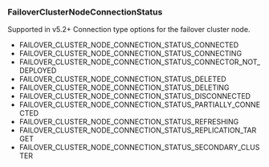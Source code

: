 ### FailoverClusterNodeConnectionStatus
Supported in v5.2+
Connection type options for the failover cluster node.

- FAILOVER_CLUSTER_NODE_CONNECTION_STATUS_CONNECTED
- FAILOVER_CLUSTER_NODE_CONNECTION_STATUS_CONNECTING
- FAILOVER_CLUSTER_NODE_CONNECTION_STATUS_CONNECTOR_NOT_DEPLOYED
- FAILOVER_CLUSTER_NODE_CONNECTION_STATUS_DELETED
- FAILOVER_CLUSTER_NODE_CONNECTION_STATUS_DELETING
- FAILOVER_CLUSTER_NODE_CONNECTION_STATUS_DISCONNECTED
- FAILOVER_CLUSTER_NODE_CONNECTION_STATUS_PARTIALLY_CONNECTED
- FAILOVER_CLUSTER_NODE_CONNECTION_STATUS_REFRESHING
- FAILOVER_CLUSTER_NODE_CONNECTION_STATUS_REPLICATION_TARGET
- FAILOVER_CLUSTER_NODE_CONNECTION_STATUS_SECONDARY_CLUSTER
